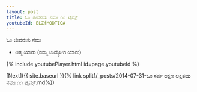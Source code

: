 ```yaml
---
layout: post
title: ಓಂ ಜೀವನಯ ನಮಃ ೧೧ ಟೈಮ್ಸ್
youtubeId: ELZfMQDTIQA
---
```

 
 
 ಓಂ ಜೀವನಯ ನಮಃ  
 
 -  ಆತ್ಮ ಯಾರು (ನಮ್ಮ ಉದ್ಯೋಗ ಯಾರು) 
 
  
 
  
 
 
 
 
 
 


{% include youtubePlayer.html id=page.youtubeId %}
 
[Next]({{ site.baseurl }}{% link  split1/_posts/2014-07-31-ಓಂ ಸರ್ವ ಲಕ್ಷಣ ಲಕ್ಷಿತಯ ನಮಃ ೧೧ ಟೈಮ್ಸ್.md%})
 
